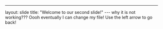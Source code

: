 ---
layout: slide
title: "Welcome to our second slide!"
--- why it is not working???
Oooh eventually I can change my file!
Use the left arrow to go back!
